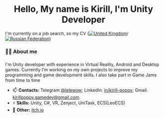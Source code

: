 <h1 align="center">Hello, My name is Kirill, I'm Unity Developer</h1>

I'm currently on a job search, so my CV (<a href="https://drive.google.com/file/d/1lgbdvHjT1pJg362M4SHYuXIH0kgBp_56/view?usp=sharing">![United Kingdom](https://raw.githubusercontent.com/stevenrskelton/flag-icon/master/png/16/country-4x3/gb.png "eng")</a>/<a href="https://drive.google.com/file/d/1cxlnxyN9rDeBFB-dP0rEF5xYKL4iDF2t/view?usp=sharing">![Russian Federation](https://raw.githubusercontent.com/stevenrskelton/flag-icon/master/png/16/country-4x3/ru.png "ru")</a>)

<h3 align="left">👩‍💻  About me</h3>

###

<p align="left">I'm Unity developer with experience in Virtual Reality, Android and Desktop games. Currently I'm working on my own projects to improve my programming and game development skills. I also take part in Game Jams from time to time</p>

- 📫 **Contacts:** Telegram <a href="https://t.me/jelewow">@jelewow</a>; LinkedIn: <a href="https://www.linkedin.com/in/kirill-popov-gamedev//">in/kirill-popov</a>; Gmail: kirillpopov.gamedev@gmail.com.
- ⚡ **Skills:** Unity, C#, VR, Zenject, UniTask, ECS(LeoECS)
- 🔭 **Other:** <a href="https://jelewow.itch.io/">itch.io</a>
<!--
<!--
**Jelewow/jelewow** is a ✨ _special_ ✨ repository because its `README.md` (this file) appears on your GitHub profile.

Here are some ideas to get you started:

- 🔭 I’m currently working on ...
- 🌱 I’m currently learning ...
- 👯 I’m looking to collaborate on ...
- 🤔 I’m looking for help with ...
- 💬 Ask me about ...
- 📫 How to reach me: ...
- 😄 Pronouns: ...
- ⚡ Fun fact: ...
-->
